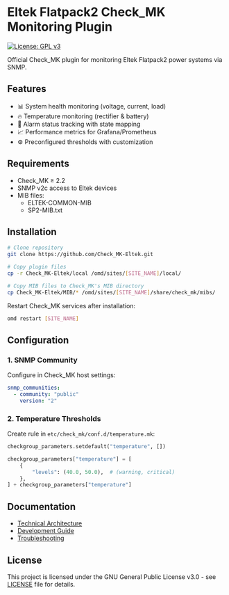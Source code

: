 # Eltek Flatpack2 Check_MK Monitoring Plugin

[![License: GPL v3](https://img.shields.io/badge/License-GPLv3-blue.svg)](https://www.gnu.org/licenses/gpl-3.0)

Official Check_MK plugin for monitoring Eltek Flatpack2 power systems via SNMP.

## Features

- 📊 System health monitoring (voltage, current, load)
- 🔥 Temperature monitoring (rectifier & battery)
- 🚨 Alarm status tracking with state mapping
- 📈 Performance metrics for Grafana/Prometheus
- ⚙️ Preconfigured thresholds with customization

## Requirements

- Check_MK ≥ 2.2
- SNMP v2c access to Eltek devices
- MIB files:
  - ELTEK-COMMON-MIB
  - SP2-MIB.txt

## Installation

```bash
# Clone repository
git clone https://github.com/Check_MK-Eltek.git

# Copy plugin files
cp -r Check_MK-Eltek/local /omd/sites/[SITE_NAME]/local/

# Copy MIB files to Check_MK's MIB directory
cp Check_MK-Eltek/MIB/* /omd/sites/[SITE_NAME]/share/check_mk/mibs/
```

Restart Check_MK services after installation:
```bash
omd restart [SITE_NAME]
```

## Configuration

### 1. SNMP Community
Configure in Check_MK host settings:
```yaml
snmp_communities:
  - community: "public"
    version: "2"
```

### 2. Temperature Thresholds
Create rule in `etc/check_mk/conf.d/temperature.mk`:
```python
checkgroup_parameters.setdefault("temperature", [])

checkgroup_parameters["temperature"] = [
    {
        "levels": (40.0, 50.0),  # (warning, critical)
    },
] + checkgroup_parameters["temperature"]
```

## Documentation

- [Technical Architecture](docs/architecture.md)
- [Development Guide](docs/development.md)
- [Troubleshooting](docs/troubleshooting.md)

## License

This project is licensed under the GNU General Public License v3.0 - see [LICENSE](LICENSE) file for details.

